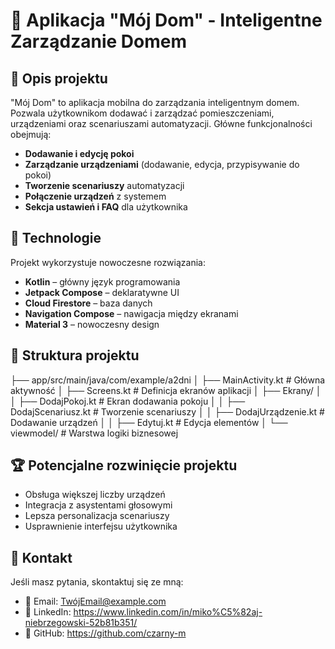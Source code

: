
# 📱 Aplikacja "Mój Dom" - Inteligentne Zarządzanie Domem

## 📌 Opis projektu
"Mój Dom" to aplikacja mobilna do zarządzania inteligentnym domem. Pozwala użytkownikom dodawać i zarządzać pomieszczeniami, urządzeniami oraz scenariuszami automatyzacji. Główne funkcjonalności obejmują:

- **Dodawanie i edycję pokoi**
- **Zarządzanie urządzeniami** (dodawanie, edycja, przypisywanie do pokoi)
- **Tworzenie scenariuszy** automatyzacji
- **Połączenie urządzeń** z systemem
- **Sekcja ustawień i FAQ** dla użytkownika

## 🔧 Technologie
Projekt wykorzystuje nowoczesne rozwiązania:

- **Kotlin** – główny język programowania
- **Jetpack Compose** – deklaratywne UI
- **Cloud Firestore** – baza danych
- **Navigation Compose** – nawigacja między ekranami
- **Material 3** – nowoczesny design

## 📂 Struktura projektu

├── app/src/main/java/com/example/a2dni
│   ├── MainActivity.kt  # Główna aktywność
│   ├── Screens.kt  # Definicja ekranów aplikacji
│   ├── Ekrany/
│   │   ├── DodajPokoj.kt  # Ekran dodawania pokoju
│   │   ├── DodajScenariusz.kt  # Tworzenie scenariuszy
│   │   ├── DodajUrządzenie.kt  # Dodawanie urządzeń
│   │   ├── Edytuj.kt  # Edycja elementów
│   └── viewmodel/  # Warstwa logiki biznesowej


## 🏆 Potencjalne rozwinięcie projektu
- Obsługa większej liczby urządzeń 
- Integracja z asystentami głosowymi 
- Lepsza personalizacja scenariuszy 
- Usprawnienie interfejsu użytkownika

## 📩 Kontakt
Jeśli masz pytania, skontaktuj się ze mną:
- 📧 Email: TwójEmail@example.com
- 💼 LinkedIn: https://www.linkedin.com/in/miko%C5%82aj-niebrzegowski-52b81b351/
- 🔗 GitHub: https://github.com/czarny-m
